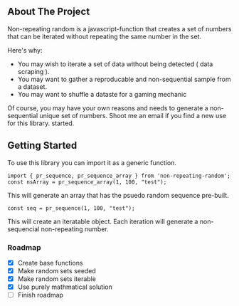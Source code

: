 <a name="readme-top"></a>

<!-- ABOUT THE PROJECT -->

## About The Project

Non-repeating random is a javascript-function that creates a set of numbers that can be iterated without repeating the same number in the set.

Here's why:

- You may wish to iterate a set of data without being detected ( data scraping ).
- You may want to gather a reproducable and non-sequential sample from a dataset.
- You may want to shuffle a dataste for a gaming mechanic

Of course, you may have your own reasons and needs to generate a non-sequential unique set of numbers. Shoot me an email if you find a new use for this library. started.

<!-- GETTING STARTED -->

## Getting Started

To use this library you can import it as a generic function.

`import { pr_sequence, pr_sequence_array } from 'non-repeating-random';`
`const nsArray = pr_sequence_array(1, 100, "test");`

This will generate an array that has the psuedo random sequence pre-built.

`const seq = pr_sequence(1, 100, "test");`

This will create an iteratable object. Each iteration will generate a non-sequencial non-repeating number.

### Roadmap

- [x] Create base functions
- [x] Make random sets seeded
- [x] Make random sets iterable
- [x] Use purely mathmatical solution
- [ ] Finish roadmap
